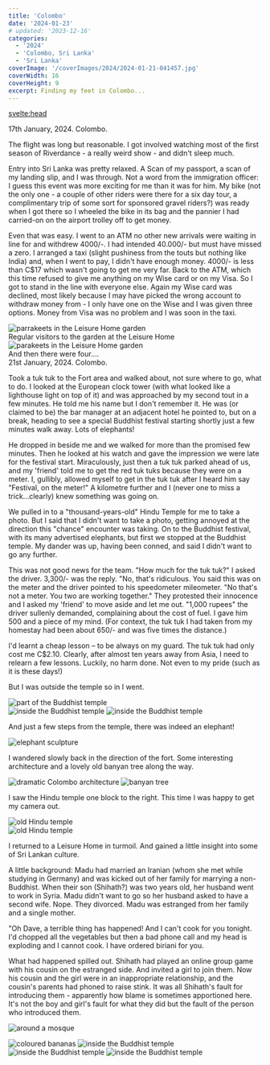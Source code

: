 ```yaml
---
title: 'Colombo'
date: '2024-01-23'
# updated: '2023-12-16'
categories:
  - '2024'
  - 'Colombo, Sri Lanka'
  - 'Sri Lanka'
coverImage: '/coverImages/2024/2024-01-21-041457.jpg'
coverWidth: 16
coverHeight: 9
excerpt: Finding my feet in Colombo...
---
```


<script>
	import Callout from '$lib/components/Callout.svelte'
</script>

<svelte:head>

<title>2024 Sri Lanka</title>
</svelte:head>

<section class="card">
  <div class="date">17th January, 2024. Colombo.</div>
  <p>The flight was long but reasonable. I got involved watching most of the first season of Riverdance - a really weird show - and didn't sleep much.</p>

  <p>Entry into Sri Lanka was pretty relaxed. A Scan of my passport, a scan of my landing slip, and I was through. Not a word from the immigration officer: I guess this event was more exciting for me than it was for him. My bike (not the only one - a couple of other riders were there for a six day tour, a complimentary trip of some sort for sponsored gravel riders?) was ready when I got there so I wheeled the bike in its bag and the pannier I had carried-on on the airport trolley off to get money.</p>

  <p>Even that was easy. I went to an ATM no other new arrivals were waiting in line for and withdrew 4000/-. I had intended 40.000/- but must have missed a zero. I arranged a taxi (slight pushiness from the touts but nothing like India) and, when I went to pay, I didn't have enough money. 4000/- is less than C$17 which wasn't going to get me very far. Back to the ATM, which this time refused to give me anything on my Wise card or on my Visa. So I got to stand in the line with everyone else. Again my Wise card was declined, most likely because I may have picked the wrong account to withdraw money from - I only have one on the Wise and I was given three options. Money from Visa was no problem and I was soon in the taxi.</p>
<img
src="/images/2024/01/2024-01-19-032757.jpg"
alt="parrakeets in the Leisure Home garden"
/>
<div class="caption">Regular visitors to the garden at the Leisure Home</div>
<img
src="/images/2024/01/2024-01-19-033722.jpg"
alt="parakeets in the Leisure Home garden"
/>
<div class="caption">And then there were four....</div>
<div class="date">21st January, 2024. Colombo.</div>
<p>Took a tuk tuk to the Fort area and walked about, not sure where to go, what to do. I looked at the European clock tower (with what looked like a lighthouse light on top of it) and was approached by my second tout in a few minutes. He told me his name but I don't remember it. He was (or claimed to be) the bar manager at an adjacent hotel he pointed to, but on a break, heading to see a special Buddhist festival starting shortly just a few minutes walk away. Lots of elephants!</p>
<p>He dropped in beside me and we walked for more than the promised few minutes. Then he looked at his watch and gave the impression we were late for the festival start. Miraculously, just then a tuk tuk parked ahead of us, and my 'friend' told me to get the red tuk tuks because they were on a meter. I, gullibly, allowed myself to get in the tuk tuk after I heard him say "Festival, on the meter!" A kilometre further and I (never one to miss a trick...clearly) knew something was going on.</p> 
<p>We pulled in to a "thousand-years-old" Hindu Temple for me to take a photo. But I said that I didn't want to take a photo, getting annoyed at the direction this "chance" encounter was taking. On to the Buddhist festival, with its many advertised elephants, but first we stopped at the Buddhist temple. My dander was up, having been conned, and said I didn't want to go any further.</p>
<p>This was not good news for the team. "How much for the tuk tuk?" I asked the driver. 3,300/- was the reply. "No, that's ridiculous. You said this was on the meter and the driver pointed to his speedometer mileometer. "No that's not a meter. You two are working together." They protested their innocence and I asked my 'friend' to move aside and let me out. "1,000 rupees" the driver sullenly demanded, complaining about the cost of fuel. I gave him 500 and a piece of my mind. (For context, the tuk tuk I had taken from my homestay had been about 650/- and was five times the distance.)</p> 
<p>I'd learnt a cheap lesson &ndash; to be always on my guard. The tuk tuk had only cost me C$2.10. Clearly, after almost ten years away from Asia, I need to relearn a few lessons. Luckily, no harm done. Not even to my pride (such as it is these days!)</p>
<p>But I was outside the temple so in I went.</p>
<div class="w-80">
  <img
    src="/images/2024/01/2024-01-21-040322.jpg"
    alt="part of the Buddhist temple"
  />
</div>
<img
  src="/images/2024/01/2024-01-21-040832.jpg"
  alt="inside the Buddhist temple"
/>
<img
  src="/images/2024/01/2024-01-21-041457.jpg"
  alt="inside the Buddhist temple"
/>
<p>And just a few steps from the temple, there was indeed an elephant!</p>
<img
  src="/images/2024/01/2024-01-21-041804.jpg"
  alt="elephant sculpture"
/>
<p>I wandered slowly back in the direction of the fort. Some interesting architecture and a lovely old banyan tree along the way.</p>
<img
  src="/images/2024/01/2024-01-21-043440.jpg"
  alt="dramatic Colombo architecture"
/>
<img
  src="/images/2024/01/2024-01-21-043610.jpg"
  alt="banyan tree"
/>
<p>I saw the Hindu temple one block to the right. This time I was happy to get my camera out.</p>
<div class="w-90">
  <img
    src="/images/2024/01/2024-01-21-045453.jpg"
    alt="old Hindu temple"
  />
</div>
<img
    src="/images/2024/01/2024-01-21-050059.jpg"
    alt="old Hindu temple"
  />
<p>I returned to a Leisure Home in turmoil. And gained a little insight into some of Sri Lankan culture.</p>
<Callout>A little background: Madu had married an Iranian (whom she met while studying in Germany) and was kicked out of her family for marrying a non-Buddhist. When their son (Shihath?) was two years old, her husband went to work in Syria. Madu didn't want to go so her husband asked to have a second wife. Nope. They divorced. Madu was estranged from her family and a single mother. </Callout>
<p>"Oh Dave, a terrible thing has happened! And I can't cook for you tonight. I'd chopped all the vegetables but then a bad phone call and my head is exploding and I cannot cook. I have ordered biriani for you.</p>
<p>What had happened spilled out. Shihath had played an online group game with his cousin on the estranged side. And invited a girl to join them. Now his cousin and the girl were in an inappropriate relationship, and the cousin's parents had phoned to raise stink. It was all Shihath's fault for introducing them - apparently how blame is sometimes apportioned here. It's not the boy and girl's fault for what they did but the fault of the person who introduced them.</p>
<!-- <p>Shitath had a slight friendship (which Madu had forbidden) with one of his cousins on the estranged side. He also invited a girl to play group online games with them both. Just the once. But then he didn't hear from his friend for a few months and didn't know his friend had struck up a friendship with the girl. Who was "not a good girl, disrespects her parents, and has had lots of boyfriends, taking their money." Now the boy had entertained the girl in his parent's house while they were out. A big no-no. Now the parent's had called Madu to blame her (or her son, this was a little unclear)</p> -->
<img
src="/images/2024/01/P1000470.jpg"
alt="around a mosque"
/>

<img
src="/images/2024/01/P1000473.jpg"
alt="coloured bananas"
/>
<img
src="/images/2024/01/P1000480.jpg"
alt="inside the Buddhist temple"
/>
<img
src="/images/2024/01/P1000472.jpg"
alt="inside the Buddhist temple"
/>
<img
src="/images/2024/01/P1000475.jpg"
alt="inside the Buddhist temple"
/>

</section>

<!-- <style>
  .caption {
    margin-top: -1.5em;
  }
  p {
    margin: 0;
    margin-top: 0.5em;
  }

  picture + p {
    margin-top: -0.5em;
  }

</style> -->
